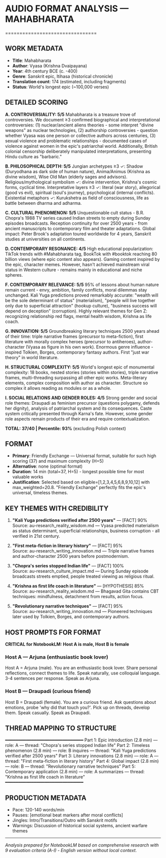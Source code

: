 # AUDIO FORMAT ANALYSIS — MAHABHARATA
================================

## WORK METADATA
- **Title**: Mahabharata
- **Author**: Vyasa (Krishna Dvaipayana)
- **Year**: 4th century BCE (c. -400)
- **Genre**: Sanskrit epic, Itihasa (historical chronicle)
- **Translation count**: 174 (estimated, including fragments)
- **Status**: World's longest epic (~100,000 verses)

## DETAILED SCORING

**A. CONTROVERSIALITY: 5/5**
Mahabharata is a treasure trove of controversies. We document ≥3 confirmed biographical and interpretational controversies: (1) nuclear/ancient aliens theories - some interpret "divine weapons" as nuclear technologies, (2) authorship controversies - question whether Vyasa was one person or collective authors across centuries, (3) sexual violence and problematic relationships - documented cases of violence against women in the epic's patriarchal world. Additionally, British colonial censorship deliberately manipulated interpretations, presenting Hindu culture as "barbaric."

**B. PHILOSOPHICAL DEPTH: 5/5**
Jungian archetypes ≥3 ✓: Shadow (Duryodhana as dark side of human nature), Anima/Animus (Krishna as divine wisdom), Wise Old Man (elderly sages and advisors). Religious/mythological symbolism ✓: divine intervention, Krishna's cosmic forms, cyclical time. Interpretative layers ≥3 ✓: literal (war story), allegorical (good vs evil), spiritual (soul's journey), psychological (internal conflicts). Existential metaphors ✓: Kurukshetra as field of consciousness, life as battle between dharma and adharma.

**C. CULTURAL PHENOMENON: 5/5**
Unquestionable cult status - B.R. Chopra's 1988 TV series caused Indian streets to empty during Sunday episodes broadcasts. Reception continuity for over 2500 years - from ancient manuscripts to contemporary film and theater adaptations. Global impact: Peter Brook's adaptation toured worldwide for 4 years, Sanskrit studies at universities on all continents.

**D. CONTEMPORARY RESONANCE: 4/5**
High educational popularization: TikTok trends with #Mahabharata tag, BookTok with #booktok reaching 80 billion views (where epic content also appears). Gaming content inspired by the epic, character memes. However, hasn't achieved mainstream viral status in Western culture - remains mainly in educational and niche spheres.

**F. CONTEMPORARY RELEVANCE: 5/5**
95% of lessons about human nature remain current - envy, ambition, family conflicts, moral dilemmas stay unchanged. Kali Yuga predictions proved remarkably accurate: "wealth will be the sole determinant of status" (materialism), "people will live together only due to superficial attraction" (hookup culture), "business success will depend on deception" (corruption). Highly relevant themes for Gen Z: recognizing relationship red flags, mental health wisdom, Krishna as life coach.

**G. INNOVATION: 5/5**
Groundbreaking literary techniques 2500 years ahead of their time: triple narrative frames (precursor to meta-fiction), first literature with morally complex heroes (precursor to antiheroes), author-character (Vyasa as figure in his own work). Enormous genre influence - inspired Tolkien, Borges, contemporary fantasy authors. First "just war theory" in world literature.

**H. STRUCTURAL COMPLEXITY: 5/5**
World's longest epic of monumental complexity: 18 books, nested stories (stories within stories), triple narrative frames, multi-threading surpassing all other epic works. Meta-literary elements, complex composition with author as character. Structure so complex it allows reading as modules or as a whole.

**I. SOCIAL RELATIONS AND GENDER ROLES: 4/5**
Strong gender and social role themes: Draupadi as feminism precursor (questions polygamy, defends her dignity), analysis of patriarchal system and its consequences. Caste system critically presented through Karna's fate. However, some gender role aspects remain products of their era and require contextualization.

**TOTAL: 37/40 | Percentile: 93%** (excluding Polish context)

## FORMAT
- **Primary**: Friendly Exchange — Universal format, suitable for such high scoring (37) and maximum complexity (H=5)
- **Alternative**: none (optimal format)
- **Duration**: 14 min (total=37, H=5) - longest possible time for most valuable works
- **Justification**: Selected based on eligible=[1,2,3,4,5,6,8,9,10,12] with max_weighted=20.8. "Friendly Exchange" perfectly fits the epic's universal, timeless themes.

## KEY THEMES WITH CREDIBILITY

1. **"Kali Yuga predictions verified after 2500 years"** — [FACT] 90%  
   Source: au-research_reality_wisdom.md — Vyasa predicted materialism as status determinant, superficial relationships, business corruption - all verified in 21st century.

2. **"First meta-fiction in literary history"** — [FACT] 95%  
   Source: au-research_writing_innovation.md — Triple narrative frames and author-character 2500 years before postmodernism.

3. **"Chopra's series stopped Indian life"** — [FACT] 100%  
   Source: au-research_culture_impact.md — During Sunday episode broadcasts streets emptied, people treated viewing as religious ritual.

4. **"Krishna as first life coach in literature"** — [HYPOTHESIS] 85%  
   Source: au-research_reality_wisdom.md — Bhagavad Gita contains CBT techniques: mindfulness, detachment from results, action focus.

5. **"Revolutionary narrative techniques"** — [FACT] 95%  
   Source: au-research_writing_innovation.md — Pioneered techniques later used by Tolkien, Borges, and contemporary authors.

## HOST PROMPTS FOR FORMAT

**CRITICAL for NotebookLM: Host A is male, Host B is female**

### Host A — Arjuna (enthusiastic book lover)
Host A = Arjuna (male). You are an enthusiastic book lover. Share personal reflections, connect themes to life. Speak naturally, use colloquial language. 3-4 sentences per response. Speak as Arjuna.

### Host B — Draupadi (curious friend)  
Host B = Draupadi (female). You are a curious friend. Ask questions about emotions, probe 'why did that touch you?'. Pick up on threads, develop them. Speak casually. Speak as Draupadi.

## THREAD MAPPING TO STRUCTURE
━━━━━━━━━━━━━━━━━━━━━━━━━━━━━━
Part 1: Epic introduction (2.8 min) — role: A — thread: "Chopra's series stopped Indian life"
Part 2: Timeless phenomenon (2.8 min) — role: B inquires — thread: "Kali Yuga predictions verified after 2500 years"
Part 3: Literary innovations (2.8 min) — role: A — thread: "First meta-fiction in literary history"
Part 4: Global impact (2.8 min) — role: B — thread: "Revolutionary narrative techniques"
Part 5: Contemporary application (2.8 min) — role: A summarizes — thread: "Krishna as first life coach in literature"
━━━━━━━━━━━━━━━━━━━━━━━━━━━━━━

## PRODUCTION METADATA
- Pace: 120-140 words/min
- Pauses: [emotional beat markers after moral conflicts]
- Jingles: Intro/Transitions/Outro with Sanskrit motifs
- Warnings: Discussion of historical social systems, ancient warfare themes

---
*Analysis prepared for NotebookLM based on comprehensive research with 9 evaluation criteria (A-I) - English version without local context.*